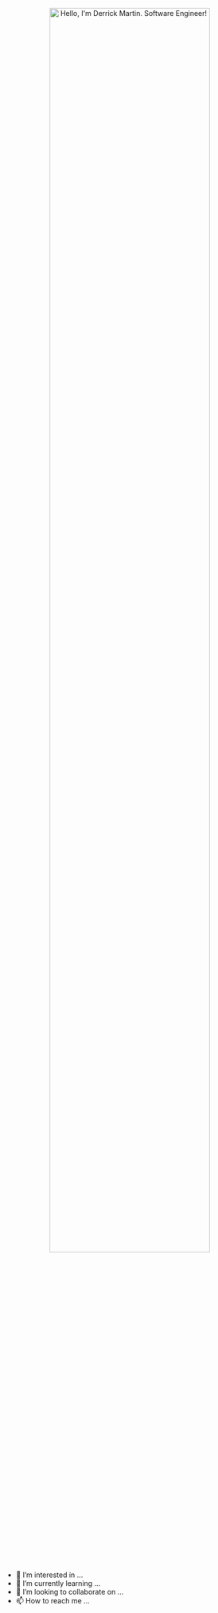 <p align="center"><a href="https://github.com/DerrickMartin/"><img width="80%" alt="Hello, I'm Derrick Martin. Software Engineer!" src="./assets/github-readme-header.png" /></a></p>

- 👀 I’m interested in ...
- 🌱 I’m currently learning ...
- 💞️ I’m looking to collaborate on ...
- 📫 How to reach me ...

<!---
DerrickMartin/DerrickMartin is a ✨ special ✨ repository because its `README.md` (this file) appears on your GitHub profile.
You can click the Preview link to take a look at your changes.
--->
